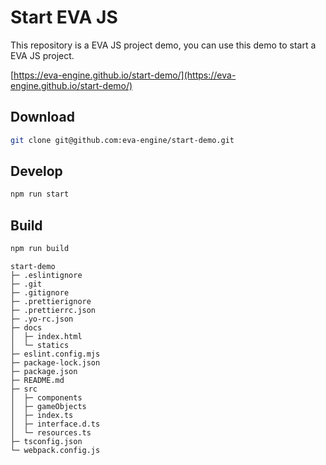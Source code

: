 # Start EVA JS

This repository is a EVA JS project demo, you can use this demo to start a EVA JS project.

[https://eva-engine.github.io/start-demo/](https://eva-engine.github.io/start-demo/)

## Download

```bash
git clone git@github.com:eva-engine/start-demo.git
```

## Develop

```bash
npm run start
```

## Build

```bash
npm run build
```

```
start-demo
├─ .eslintignore
├─ .git
├─ .gitignore
├─ .prettierignore
├─ .prettierrc.json
├─ .yo-rc.json
├─ docs
│  ├─ index.html
│  └─ statics
├─ eslint.config.mjs
├─ package-lock.json
├─ package.json
├─ README.md
├─ src
│  ├─ components
│  ├─ gameObjects
│  ├─ index.ts
│  ├─ interface.d.ts
│  └─ resources.ts
├─ tsconfig.json
└─ webpack.config.js

```
